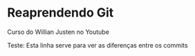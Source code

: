 # Reaprendendo Git

Curso do Willian Justen no Youtube

Teste: Esta linha serve para ver as diferenças entre os commits
